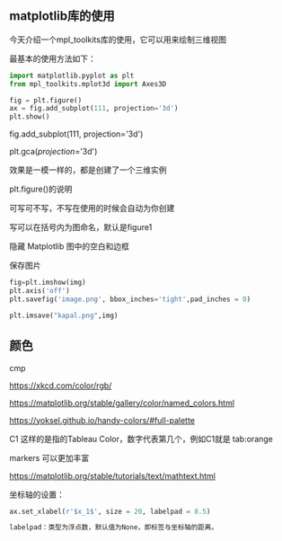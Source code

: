 ## matplotlib库的使用



今天介绍一个mpl_toolkits库的使用，它可以用来绘制三维视图



最基本的使用方法如下：

```python
import matplotlib.pyplot as plt
from mpl_toolkits.mplot3d import Axes3D

fig = plt.figure()
ax = fig.add_subplot(111, projection='3d')
plt.show()
```



fig.add_subplot(111, projection='3d') 



plt.gca(*projection*='3d')



效果是一模一样的，都是创建了一个三维实例



plt.figure()的说明

可写可不写，不写在使用的时候会自动为你创建

写可以在括号内为图命名，默认是figure1



隐藏 Matplotlib 图中的空白和边框

保存图片

```python
fig=plt.imshow(img)
plt.axis('off')
plt.savefig('image.png', bbox_inches='tight',pad_inches = 0)

plt.imsave("kapal.png",img)
```



## 颜色

cmp 

https://xkcd.com/color/rgb/

https://matplotlib.org/stable/gallery/color/named_colors.html

https://yoksel.github.io/handy-colors/#full-palette



C1 这样的是指的Tableau Color，数字代表第几个，例如C1就是 tab:orange



markers 可以更加丰富

https://matplotlib.org/stable/tutorials/text/mathtext.html





坐标轴的设置：



```python
ax.set_xlabel(r'$x_1$', size = 20, labelpad = 8.5)

labelpad：类型为浮点数，默认值为None，即标签与坐标轴的距离。
```



